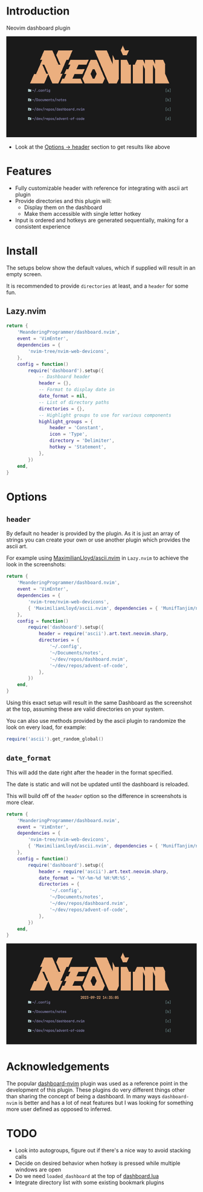 # Introduction

Neovim dashboard plugin

![Preview](doc/preview.png)

* Look at the [Options -> header](#header) section to get results like above

# Features

* Fully customizable header with reference for integrating with ascii art plugin
* Provide directories and this plugin will:
    * Display them on the dashboard
    * Make them accessible with single letter hotkey
* Input is ordered and hotkeys are generated sequentially, making for a consistent experience

# Install

The setups below show the default values, which if supplied will result in an empty screen.

It is recommended to provide `directories` at least, and a `header` for some fun.

## Lazy.nvim

```lua
return {
    'MeanderingProgrammer/dashboard.nvim',
    event = 'VimEnter',
    dependencies = {
        'nvim-tree/nvim-web-devicons',
    },
    config = function()
        require('dashboard').setup({
            -- Dashboard header
            header = {},
            -- Format to display date in
            date_format = nil,
            -- List of directory paths
            directories = {},
            -- Highlight groups to use for various components
            highlight_groups = {
                header = 'Constant',
                icon = 'Type',
                directory = 'Delimiter',
                hotkey = 'Statement',
            },
        })
    end,
}
```

# Options

## `header`

By default no header is provided by the plugin. As it is just an array of strings you can create
your own or use another plugin which provides the ascii art.

For example using [MaximilianLloyd/ascii.nvim](https://github.com/MaximilianLloyd/ascii.nvim) in
`Lazy.nvim` to achieve the look in the screenshots:

```lua
return {
    'MeanderingProgrammer/dashboard.nvim',
    event = 'VimEnter',
    dependencies = {
        'nvim-tree/nvim-web-devicons',
        { 'MaximilianLloyd/ascii.nvim', dependencies = { 'MunifTanjim/nui.nvim' } },
    },
    config = function()
        require('dashboard').setup({
            header = require('ascii').art.text.neovim.sharp,
            directories = {
                '~/.config',
                '~/Documents/notes',
                '~/dev/repos/dashboard.nvim',
                '~/dev/repos/advent-of-code',
            },
        })
    end,
}
```

Using this exact setup will result in the same Dashboard as the screenshot at the top, assuming these
are valid directories on your system.

You can also use methods provided by the ascii plugin to randomize the look on every load, for example:

```lua
require('ascii').get_random_global()
```

## `date_format`

This will add the date right after the header in the format specified.

The date is static and will not be updated until the dashboard is reloaded.

This will build off of the `header` option so the difference in screenshots is more clear.

```lua
return {
    'MeanderingProgrammer/dashboard.nvim',
    event = 'VimEnter',
    dependencies = {
        'nvim-tree/nvim-web-devicons',
        { 'MaximilianLloyd/ascii.nvim', dependencies = { 'MunifTanjim/nui.nvim' } },
    },
    config = function()
        require('dashboard').setup({
            header = require('ascii').art.text.neovim.sharp,
            date_format = '%Y-%m-%d %H:%M:%S',
            directories = {
                '~/.config',
                '~/Documents/notes',
                '~/dev/repos/dashboard.nvim',
                '~/dev/repos/advent-of-code',
            },
        })
    end,
}
```

![Preview with Date](doc/preview-with-date.png)

# Acknowledgements

The popular [dashboard-nvim](https://github.com/nvimdev/dashboard-nvim) plugin was used as a reference
point in the development of this plugin. These plugins do very different things other than sharing the
concept of being a dashboard. In many ways `dashboard-nvim` is better and has a lot of neat features
but I was looking for something more user defined as opposed to inferred.

# TODO

* Look into autogroups, figure out if there's a nice way to avoid stacking calls
* Decide on desired behavior when hotkey is pressed while multiple windows are open
* Do we need `loaded_dashboard` at the top of [dashboard.lua](plugin/dashboard.lua)
* Integrate directory list with some existing bookmark plugins
